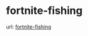 # fortnite-fishing
url: [fortnite-fishing](https://pepperhot.github.io/fortnite-fishing/templates/index.html)